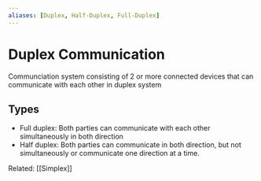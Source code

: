 ```yaml
---
aliases: [Duplex, Half-Duplex, Full-Duplex]
---
```

# Duplex Communication
Communciation system consisting of 2 or more connected devices that can communicate with each other in duplex system 

## Types
- Full duplex: Both parties can communicate with each other simultaneously in both direction
- Half duplex: Both parties can communicate in both direction, but not simultaneously or communicate one direction at a time. 



Related: [[Simplex]]
